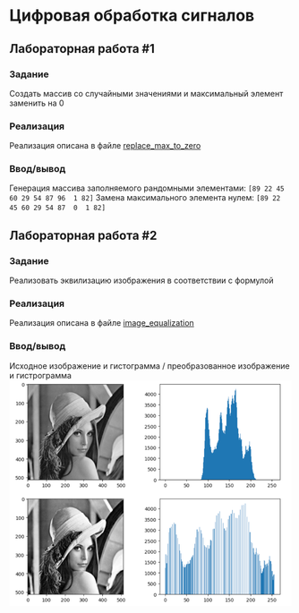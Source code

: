# Цифровая обработка сигналов

## Лабораторная работа #1
### Задание
Создать массив со случайными значениями и максимальный элемент заменить на 0
### Реализация
Реализация описана в файле [replace_max_to_zero](replace_max_to_zero.py)
### Ввод/вывод
Генерация массива заполняемого рандомными элементами:
`[89 22 45 60 29 54 87 96  1 82]`
Замена максимального элемента нулем:
`[89 22 45 60 29 54 87  0  1 82]`

## Лабораторная работа #2
### Задание
Реализовать эквилизацию изображения в соответствии с формулой
### Реализация
Реализация описана в файле [image_equalization](image_equalization.ipynb)
### Ввод/вывод
Исходное изображение и гистограмма / преобразованное изображение и гистрограмма 
![equalization.png](images/image_equalization.png)